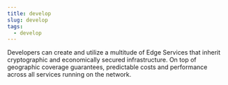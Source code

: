 ```yaml
---
title: develop
slug: develop
tags:
  - develop
---
```


Developers can create and utilize a multitude of Edge Services that inherit cryptographic and economically secured infrastructure. On top of geographic coverage guarantees, predictable costs and performance across all services running on the network.